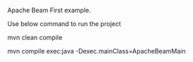 Apache Beam First example.

Use below command to run the project

mvn clean compile

mvn compile exec:java -Dexec.mainClass=ApacheBeamMain
